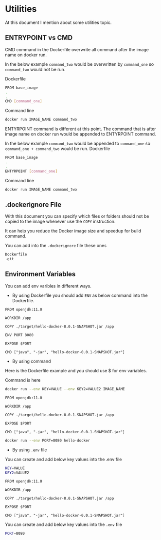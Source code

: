 
# Utilities

At this document I mention about some utilities topic.


## ENTRYPOINT vs CMD

CMD command in the Dockerfile overwrite all command after the image name on docker run.

In the below example `command_two` would be overwritten by `command_one` so `command_two` would not be run.

Dockerfile
```bash
FROM base_image
.
.
CMD [command_one]

```
Command line
```bash
docker run IMAGE_NAME command_two
```
ENTYRPOINT command is different at this point. The command that is after image name on docker run would be appended to ENTYRPOINT command.

In the below example `command_two` would be appended to `command_one` so `command_one + command_two` would be run.
Dockerfile
```bash
FROM base_image
.
.
ENTYRPOINT [command_one]

```
Command line
```bash
docker run IMAGE_NAME command_two
```


## .dockerignore File
With this document you can specify which files or folders should not be copied to the image whenever use the `COPY` instruction.

It can help you reduce the Docker image size and speedup for build command.

You can add into the `.dockerignore` file these ones

```bash
Dockerfile
.git
```

## Environment Variables
You can add env varibles in different ways.

- By using Dockerfile you should add `ENV` as below command into the Dockerfile.
```
FROM openjdk:11.0  

WORKDIR /app

COPY ./target/hello-docker-0.0.1-SNAPSHOT.jar /app

ENV PORT 8080

EXPOSE $PORT

CMD ["java", "-jar", "hello-docker-0.0.1-SNAPSHOT.jar"]
```

- By using command

Here is the Dockerfile example and you should use $ for env variables.

Command is here
```bash
docker run --env KEY=VALUE --env KEY2=VALUE2 IMAGE_NAME
```

```
FROM openjdk:11.0  

WORKDIR /app

COPY ./target/hello-docker-0.0.1-SNAPSHOT.jar /app

EXPOSE $PORT

CMD ["java", "-jar", "hello-docker-0.0.1-SNAPSHOT.jar"]
```

```bash
docker run --env PORT=8080 hello-docker
```

- By using `.env` file

You can create and add below key values into the .env file
```bash
KEY=VALUE
KEY2=VALUE2
```

```
FROM openjdk:11.0  

WORKDIR /app

COPY ./target/hello-docker-0.0.1-SNAPSHOT.jar /app

EXPOSE $PORT

CMD ["java", "-jar", "hello-docker-0.0.1-SNAPSHOT.jar"]
```

You can create and add below key values into the `.env` file
```bash
PORT=8080
```

